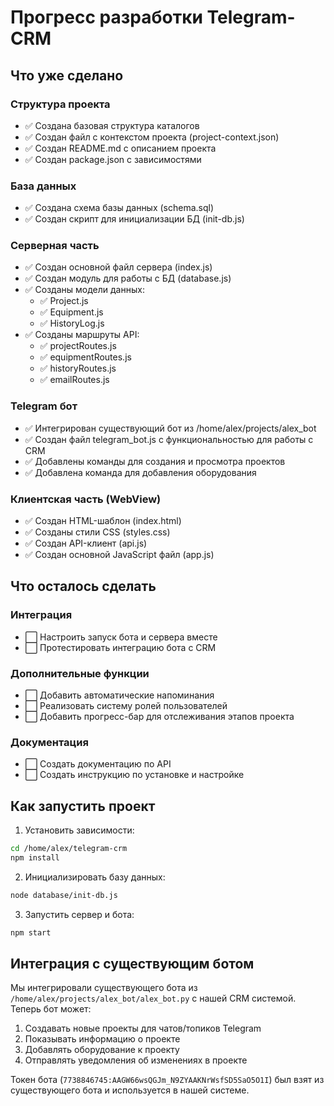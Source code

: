 # Прогресс разработки Telegram-CRM

## Что уже сделано

### Структура проекта
- ✅ Создана базовая структура каталогов
- ✅ Создан файл с контекстом проекта (project-context.json)
- ✅ Создан README.md с описанием проекта
- ✅ Создан package.json с зависимостями

### База данных
- ✅ Создана схема базы данных (schema.sql)
- ✅ Создан скрипт для инициализации БД (init-db.js)

### Серверная часть
- ✅ Создан основной файл сервера (index.js)
- ✅ Создан модуль для работы с БД (database.js)
- ✅ Созданы модели данных:
  - ✅ Project.js
  - ✅ Equipment.js
  - ✅ HistoryLog.js
- ✅ Созданы маршруты API:
  - ✅ projectRoutes.js
  - ✅ equipmentRoutes.js
  - ✅ historyRoutes.js
  - ✅ emailRoutes.js

### Telegram бот
- ✅ Интегрирован существующий бот из /home/alex/projects/alex_bot
- ✅ Создан файл telegram_bot.js с функциональностью для работы с CRM
- ✅ Добавлены команды для создания и просмотра проектов
- ✅ Добавлена команда для добавления оборудования

### Клиентская часть (WebView)
- ✅ Создан HTML-шаблон (index.html)
- ✅ Созданы стили CSS (styles.css)
- ✅ Создан API-клиент (api.js)
- ✅ Создан основной JavaScript файл (app.js)

## Что осталось сделать

### Интеграция
- ⬜ Настроить запуск бота и сервера вместе
- ⬜ Протестировать интеграцию бота с CRM

### Дополнительные функции
- ⬜ Добавить автоматические напоминания
- ⬜ Реализовать систему ролей пользователей
- ⬜ Добавить прогресс-бар для отслеживания этапов проекта

### Документация
- ⬜ Создать документацию по API
- ⬜ Создать инструкцию по установке и настройке

## Как запустить проект

1. Установить зависимости:
```bash
cd /home/alex/telegram-crm
npm install
```

2. Инициализировать базу данных:
```bash
node database/init-db.js
```

3. Запустить сервер и бота:
```bash
npm start
```

## Интеграция с существующим ботом

Мы интегрировали существующего бота из `/home/alex/projects/alex_bot/alex_bot.py` с нашей CRM системой. Теперь бот может:

1. Создавать новые проекты для чатов/топиков Telegram
2. Показывать информацию о проекте
3. Добавлять оборудование к проекту
4. Отправлять уведомления об изменениях в проекте

Токен бота (`7738846745:AAGW66wsQGJm_N9ZYAAKNrWsfSD5SaO5O1I`) был взят из существующего бота и используется в нашей системе.
